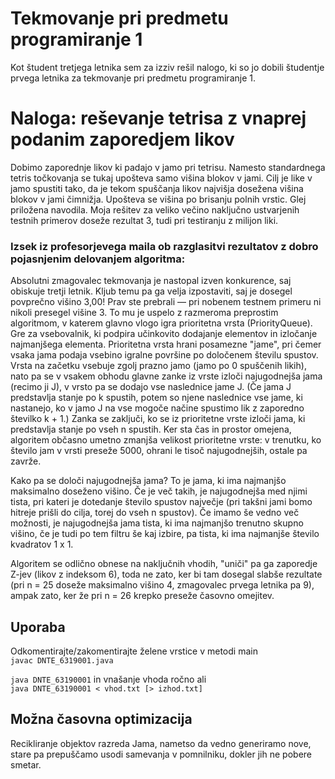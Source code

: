 # Tekmovanje pri predmetu programiranje 1
Kot študent tretjega letnika sem za izziv rešil nalogo, ki so jo dobili študentje prvega letnika za tekmovanje pri predmetu programiranje 1.

# Naloga: reševanje tetrisa z vnaprej podanim zaporedjem likov
Dobimo zaporednje likov ki padajo v jamo pri tetrisu. Namesto standardnega tetris točkovanja se tukaj upošteva samo višina blokov v jami. Cilj je like v jamo spustiti tako, da je tekom spuščanja likov najvišja dosežena višina blokov v jami čimnižja. Upošteva se višina po brisanju polnih vrstic. Glej priložena navodila.
Moja rešitev za veliko večino naključno ustvarjenih testnih primerov doseže rezultat 3, tudi pri testiranju z milijon liki.

### Izsek iz profesorjevega maila ob razglasitvi rezultatov z dobro pojasnjenim delovanjem algoritma:
Absolutni zmagovalec tekmovanja je nastopal izven konkurence, saj obiskuje tretji letnik. Kljub temu pa ga velja izpostaviti, saj je dosegel povprečno višino 3,00! Prav ste prebrali — pri nobenem testnem primeru ni nikoli presegel višine 3. To mu je uspelo z razmeroma preprostim algoritmom, v katerem glavno vlogo igra prioritetna vrsta (PriorityQueue). Gre za vsebovalnik, ki podpira učinkovito dodajanje elementov in izločanje najmanjšega elementa. Prioritetna vrsta hrani posamezne "jame", pri čemer vsaka jama podaja vsebino igralne površine po določenem številu spustov. Vrsta na začetku vsebuje zgolj prazno jamo (jamo po 0 spuščenih likih), nato pa se v vsakem obhodu glavne zanke iz vrste izloči najugodnejša jama (recimo ji J), v vrsto pa se dodajo vse naslednice jame J. (Če jama J predstavlja stanje po k spustih, potem so njene naslednice vse jame, ki nastanejo, ko v jamo J na vse mogoče načine spustimo lik z zaporedno številko k + 1.) Zanka se zaključi, ko se iz prioritetne vrste izloči jama, ki predstavlja stanje po vseh n spustih. Ker sta čas in prostor omejena, algoritem občasno umetno zmanjša velikost prioritetne vrste: v trenutku, ko število jam v vrsti preseže 5000, ohrani le tisoč najugodnejših, ostale pa zavrže.

Kako pa se določi najugodnejša jama? To je jama, ki ima najmanjšo maksimalno doseženo višino. Če je več takih, je najugodnejša med njimi tista, pri kateri je dotedanje število spustov največje (pri takšni jami bomo hitreje prišli do cilja, torej do vseh n spustov). Če imamo še vedno več možnosti, je najugodnejša jama tista, ki ima najmanjšo trenutno skupno višino, če je tudi po tem filtru še kaj izbire, pa tista, ki ima najmanjše število kvadratov 1 x 1.

Algoritem se odlično obnese na naključnih vhodih, "uniči" pa ga zaporedje Z-jev (likov z indeksom 6), toda ne zato, ker bi tam dosegal slabše rezultate (pri n = 25 doseže maksimalno višino 4, zmagovalec prvega letnika pa 9), ampak zato, ker že pri n = 26 krepko preseže časovno omejitev.

## Uporaba
Odkomentirajte/zakomentirajte želene vrstice v metodi main<br>
`javac DNTE_6319001.java`

`java DNTE_63190001` in vnašanje vhoda ročno ali<br>
`java DNTE_63190001 < vhod.txt [> izhod.txt]`

## Možna časovna optimizacija
Recikliranje objektov razreda Jama, nametso da vedno generiramo nove, stare pa prepuščamo usodi samevanja v pomnilniku, dokler jih ne pobere smetar.